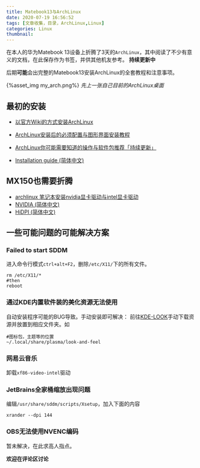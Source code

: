 ```yaml
---
title: Matebook13与ArchLinux
date: 2020-07-19 16:56:52
tags: [文章收集，目录，ArchLinux,Linux]
categories: Linux
thumbnail: 
---
```

在本人的华为Matebook 13设备上折腾了3天的`ArchLinux`，其中阅读了不少有意义的文档，在此保存作为书签，并供其他机友参考。
**持续更新中**

后期**可能**会出完整的Matebook13安装ArchLinux的全套教程和注意事项。
<!-- more -->
{%asset_img my_arch.png%}
*先上一张自己目前的ArchLinux桌面*
## 最初的安装
* [以官方Wiki的方式安装ArchLinux](https://www.viseator.com/2017/05/17/arch_install/)
* [ArchLinux安装后的必须配置与图形界面安装教程](https://www.viseator.com/2017/05/19/arch_setup/)
* [ArchLinux你可能需要知道的操作与软件包推荐「持续更新」](https://www.viseator.com/2017/07/02/arch_more/)

* [Installation guide (简体中文)](https://wiki.archlinux.org/index.php/Installation_guide_(%E7%AE%80%E4%BD%93%E4%B8%AD%E6%96%87))

## MX150也需要折腾
* [archlinux 笔记本安装nvidia显卡驱动与intel显卡驱动](http://ezlost.com/archlinux-%E7%AC%94%E8%AE%B0%E6%9C%AC%E5%AE%89%E8%A3%85nvidia%E6%98%BE%E5%8D%A1%E9%A9%B1%E5%8A%A8%E4%B8%8Eintel%E6%98%BE%E5%8D%A1%E9%A9%B1%E5%8A%A8/)
* [NVIDIA (简体中文)](https://wiki.archlinux.org/index.php/NVIDIA_(%E7%AE%80%E4%BD%93%E4%B8%AD%E6%96%87))
* [HiDPI (简体中文)](https://wiki.archlinux.org/index.php/HiDPI_(%E7%AE%80%E4%BD%93%E4%B8%AD%E6%96%87))

## 一些可能问题的可能解决方案
### Failed to start SDDM
进入命令行模式`ctrl+alt+F2`，删除`/etc/X11/`下的所有文件。
```
rm /etc/X11/*
#then
reboot
```
### 通过KDE内置软件装的美化资源无法使用
自动安装程序可能的BUG导致。手动安装即可解决：
前往[KDE-LOOK](kde-look.org)手动下载资源并放置到相应文件夹。如
```
#图标包，主题等的位置
~/.local/share/plasma/look-and-feel
```
### 网易云音乐
卸载`xf86-video-intel`驱动
### JetBrains全家桶缩放出现问题
编辑`/usr/share/sddm/scripts/Xsetup`，加入下面的内容
```
xrander --dpi 144
```
### OBS无法使用NVENC编码
暂未解决，在此求高人指点。

**欢迎在评论区讨论**